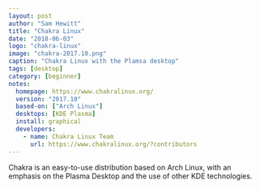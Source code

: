 ```yaml
---
layout: post
author: "Sam Hewitt"
title: "Chakra Linux"
date: "2018-06-03"
logo: "chakra-linux"
image: "chakra-2017.10.png"
caption: "Chakra Linux with the Plamsa desktop"
tags: [desktop]
category: [beginner]
notes:
  homepage: https://www.chakralinux.org/
  version: "2017.10"
  based-on: ["Arch Linux"]
  desktops: [KDE Plasma]
  install: graphical
  developers:
    - name: Chakra Linux Team
      url: https://www.chakralinux.org/?contributors
---
```


Chakra is an easy-to-use distribution based on Arch Linux, with an emphasis on the Plasma Desktop and the use of other KDE technologies.
